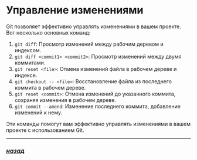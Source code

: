 # Управление изменениями

Git позволяет эффективно управлять изменениями в вашем проекте. Вот несколько основных команд:

1. `git diff`: Просмотр изменений между рабочим деревом и индексом.
2. `git diff <commit1> <commit2>`: Просмотр изменений между двумя коммитами.
3. `git reset <file>`: Отмена изменений файла в рабочем дереве и индексе.
4. `git checkout -- <file>`: Восстановление файла из последнего коммита в рабочем дереве.
5. `git reset <commit>`: Отмена изменений до указанного коммита, сохраняя изменения в рабочем дереве.
6. `git commit --amend`: Изменение последнего коммита, добавление изменений к нему.

Эти команды помогут вам эффективно управлять изменениями в вашем проекте с использованием Git.

---

### [***назад***](./readme.md)